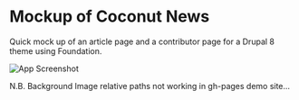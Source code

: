 # Mockup of Coconut News

Quick mock up of an article page and a contributor page for a Drupal 8 theme using Foundation.

![App Screenshot](https://raw.githubusercontent.com/smerth/mockup-coconut-news/master/screenshot.png)

N.B. Background Image relative paths not working in gh-pages demo site...
